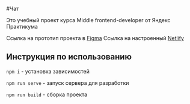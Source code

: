 #Чат

Это учебный проект курса Middle frontend-developer от Яндекс Практикума

Ссылка на прототип проекта в [Figma][figma]
Ссылка на настроенный [Netlify][netlify]

## Инструкция по использованию

`` npm i `` - установка зависимостей

`` npm run serve `` - запуск сервера для разработки

`` npm run build `` - сборка проекта

[figma]: https://www.figma.com/file/jGQ5nai3MKe0qjefYOhhoY/YP-Messenger-prototype
[netlify]: https://confident-khorana-16071d.netlify.app

